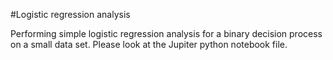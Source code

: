 #Logistic regression analysis

Performing simple logistic regression analysis for a binary decision process on a small data set. Please look at the Jupiter python notebook file. 
